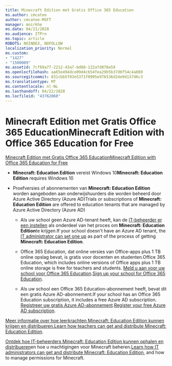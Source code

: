 ```yaml
---
title: Minecraft Edition met Gratis Office 365 Education
ms.author: cmcatee
author: cmcatee-MSFT
manager: mnirkhe
ms.date: 04/21/2020
ms.audience: ITPro
ms.topic: article
ROBOTS: NOINDEX, NOFOLLOW
localization_priority: Normal
ms.custom:
- "1427"
- "1500009"
ms.assetid: 7cf69a77-2212-43a7-bd68-122afd876e59
ms.openlocfilehash: aa65e494dce09d4cb54fea29b5b37d6f54c4a089
ms.sourcegitcommit: 631cbb5f03e5371f0995e976536d24e9d13746c3
ms.translationtype: MT
ms.contentlocale: nl-NL
ms.lasthandoff: 04/22/2020
ms.locfileid: "43762060"
---
```

# <a name="minecraft-edition-with-office-365-education-for-free"></a><span data-ttu-id="41d19-102">Minecraft Edition met Gratis Office 365 Education</span><span class="sxs-lookup"><span data-stu-id="41d19-102">Minecraft Edition with Office 365 Education for Free</span></span>

[<span data-ttu-id="41d19-103">Minecraft Edition met Gratis Office 365 Education</span><span class="sxs-lookup"><span data-stu-id="41d19-103">Minecraft Edition with Office 365 Education for Free</span></span>](https://docs.microsoft.com/education/windows/get-minecraft-for-education)
  
- <span data-ttu-id="41d19-104">**Minecraft: Education Edition** vereist Windows 10</span><span class="sxs-lookup"><span data-stu-id="41d19-104">**Minecraft: Education Edition** requires Windows 10</span></span>

- <span data-ttu-id="41d19-105">Proefversies of abonnementen van **Minecraft: Education Edition** worden aangeboden aan onderwijshuurders die worden beheerd door Azure Active Directory (Azure AD)</span><span class="sxs-lookup"><span data-stu-id="41d19-105">Trials or subscriptions of **Minecraft: Education Edition** are offered to education tenants that are managed by Azure Active Directory (Azure AD)</span></span>

  - <span data-ttu-id="41d19-106">Als uw school geen Azure AD-tenant heeft, kan de [IT-beheerder er een instellen](https://docs.microsoft.com/education/windows/school-get-minecraft) als onderdeel van het proces om **Minecraft: Education Edition**te krijgen.</span><span class="sxs-lookup"><span data-stu-id="41d19-106">If your school doesn't have an Azure AD tenant, the [IT administrator can set one up](https://docs.microsoft.com/education/windows/school-get-minecraft) as part of the process of getting **Minecraft: Education Edition**.</span></span>

  - <span data-ttu-id="41d19-107">Office 365 Education, dat online versies van Office-apps plus 1 TB online opslag bevat, is gratis voor docenten en studenten.</span><span class="sxs-lookup"><span data-stu-id="41d19-107">Office 365 Education, which includes online versions of Office apps plus 1 TB online storage is free for teachers and students.</span></span> <span data-ttu-id="41d19-108">[Meld u aan voor uw school voor Office 365 Education](https://products.office.com/academic/office-365-education-plan).</span><span class="sxs-lookup"><span data-stu-id="41d19-108">[Sign up your school for Office 365 Education](https://products.office.com/academic/office-365-education-plan).</span></span>

  - <span data-ttu-id="41d19-109">Als uw school een Office 365 Education-abonnement heeft, bevat dit een gratis Azure AD-abonnement.</span><span class="sxs-lookup"><span data-stu-id="41d19-109">If your school has an Office 365 Education subscription, it includes a free Azure AD subscription.</span></span> <span data-ttu-id="41d19-110">[Registreer uw gratis Azure AD-abonnement](https://msdn.microsoft.com/library/windows/hardware/mt703369%28v=vs.85%29.aspx).</span><span class="sxs-lookup"><span data-stu-id="41d19-110">[Register your free Azure AD subscription](https://msdn.microsoft.com/library/windows/hardware/mt703369%28v=vs.85%29.aspx).</span></span>

<span data-ttu-id="41d19-111">[Meer informatie over hoe leerkrachten Minecraft: Education Edition kunnen krijgen en distribueren.](https://docs.microsoft.com/education/windows/teacher-get-minecraft)</span><span class="sxs-lookup"><span data-stu-id="41d19-111">[Learn how teachers can get and distribute Minecraft: Education Edition](https://docs.microsoft.com/education/windows/teacher-get-minecraft).</span></span>
  
<span data-ttu-id="41d19-112">[Ontdek hoe IT-beheerders Minecraft: Education Edition kunnen ophalen en distribueren](https://docs.microsoft.com/education/windows/school-get-minecraft)en hoe u machtigingen voor Minecraft beheren.</span><span class="sxs-lookup"><span data-stu-id="41d19-112">[Learn how IT administrators can get and distribute Minecraft: Education Edition](https://docs.microsoft.com/education/windows/school-get-minecraft), and how to manage permissions for Minecraft.</span></span>